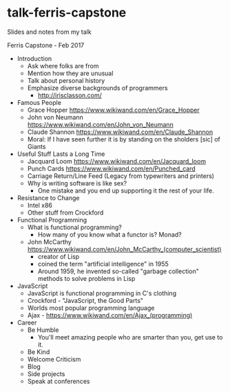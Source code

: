 # talk-ferris-capstone
Slides and notes from my talk

Ferris Capstone - Feb 2017

- Introduction
  - Ask where folks are from
  - Mention how they are unusual
  - Talk about personal history
  - Emphasize diverse backgrounds of programmers
    - http://irisclasson.com/
- Famous People
  - Grace Hopper https://www.wikiwand.com/en/Grace_Hopper
  - John von Neumann https://www.wikiwand.com/en/John_von_Neumann
  - Claude Shannon https://www.wikiwand.com/en/Claude_Shannon
  - Moral: If I have seen further it is by standing on the sholders [sic] of Giants
- Useful Stuff Lasts a Long Time
  - Jacquard Loom https://www.wikiwand.com/en/Jacquard_loom
  - Punch Cards https://www.wikiwand.com/en/Punched_card
  - Carriage Return/Line Feed (Legacy from typewriters and printers)
  - Why is writing software is like sex? 
    - One mistake and you end up supporting it the rest of your life.
- Resistance to Change
  - Intel x86
  - Other stuff from Crockford
- Functional Programming
  - What is functional programming?
    - How many of you know what a functor is? Monad?
  - John McCarthy https://www.wikiwand.com/en/John_McCarthy_(computer_scientist)
    - creator of Lisp
    - coined the term "artificial intelligence" in 1955
    - Around 1959, he invented so-called "garbage collection" methods to solve problems in Lisp
- JavaScript
  - JavaScript is functional programming in C's clothing
  - Crockford - "JavaScript, the Good Parts"
  - Worlds most popular programming language
  - Ajax - https://www.wikiwand.com/en/Ajax_(programming)
- Career
  - Be Humble
    - You'll meet amazing people who are smarter than you, get use to it.
  - Be Kind
  - Welcome Criticism
  - Blog
  - Side projects
  - Speak at conferences
